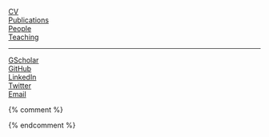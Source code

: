 [CV](leto_peel_cv.pdf)  
[Publications](Publications.html)  
[People](People.html)  
[Teaching](Teaching.html)  

---
[GScholar](https://scholar.google.com/citations?user=GR-yASwAAAAJ&hl=en)  
[GitHub](https://github.com/piratepeel)  
[LinkedIn](https://www.linkedin.com/in/piratepeel/)  
[Twitter](https://twitter.com/PiratePeel)  
[Email](mailto:l.peel@maastrichtuniversity.nl)  

{% comment %} 


{% endcomment %} 

